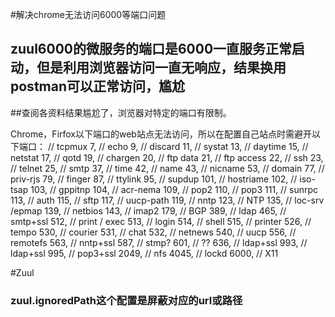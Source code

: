 
#解决chrome无法访问6000等端口问题

## zuul6000的微服务的端口是6000一直服务正常启动，但是利用浏览器访问一直无响应，结果换用postman可以正常访问，尴尬
##查阅各资料结果尴尬了，浏览器对特定的端口有限制。

Chrome，Firfox以下端口的web站点无法访问，所以在配置自己站点时需避开以下端口：
// tcpmux 7, // echo 9, // discard 11, // systat 13, // daytime 15, // netstat 17, // qotd 19, // chargen 20, // ftp data 21, // ftp access 22, // ssh 23, // telnet 25, // smtp 37, // time 42, // name 43, // nicname 53, // domain 77, // priv-rjs 79, // finger 87, // ttylink 95, // supdup 101, // hostriame 102, // iso-tsap 103, // gppitnp 104, // acr-nema 109, // pop2 110, // pop3 111, // sunrpc 113, // auth 115, // sftp 117, // uucp-path 119, // nntp 123, // NTP 135, // loc-srv /epmap 139, // netbios 143, // imap2 179, // BGP 389, // ldap 465, // smtp+ssl 512, // print / exec 513, // login 514, // shell 515, // printer 526, // tempo 530, // courier 531, // chat 532, // netnews 540, // uucp 556, // remotefs 563, // nntp+ssl 587, // stmp? 601, // ?? 636, // ldap+ssl 993, // ldap+ssl 995, // pop3+ssl 2049, // nfs 4045, // lockd 6000, // X11






#Zuul

### zuul.ignoredPath这个配置是屏蔽对应的url或路径